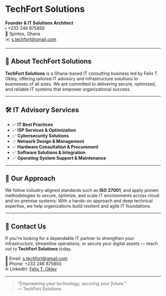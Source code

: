 # TechFort Solutions



**Founder & IT Solutions Architect**  
📞 +233 246 875850  
📍 Spintex, Ghana  
✉️ s.techfort@gmail.com  

---

## 💼 About TechFort Solutions

**TechFort Solutions** is a Ghana-based IT consulting business led by Felix T. Okley, offering tailored IT advisory and infrastructure solutions to businesses of all sizes. We are committed to delivering secure, optimized, and reliable IT systems that empower organizational success.

---

## 🛠️ IT Advisory Services

- ✅ **IT Best Practices**
- ✅ **ISP Services & Optimization**
- ✅ **Cybersecurity Solutions**
- ✅ **Network Design & Management**
- ✅ **Hardware Consultation & Procurement**
- ✅ **Software Solutions & Integration**
- ✅ **Operating System Support & Maintenance**

---

## 🔐 Our Approach

We follow industry-aligned standards such as **ISO 27001**, and apply proven methodologies to secure, optimize, and scale IT environments across cloud and on-premise systems. With a hands-on approach and deep technical expertise, we help organizations build resilient and agile IT foundations.

---

## 📩 Contact Us

If you're looking for a dependable IT partner to strengthen your infrastructure, streamline operations, or secure your digital assets — reach out to **TechFort Solutions** today.

📧 Email: s.techfort@gmail.com  
📱 Phone: +233 246 875850  
🌐 LinkedIn: [Felix T. Okley](https://www.linkedin.com/in/felix-okley-10a90011a)

---

> _“Empowering your technology, securing your future.”_  
> — TechFort Solutions
